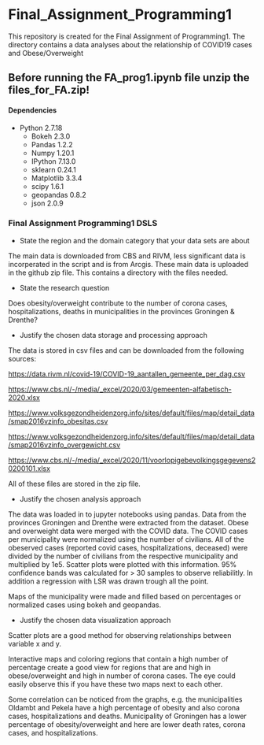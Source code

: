 # Final_Assignment_Programming1
This repository is created for the Final Assignment of Programming1. The directory contains a data analyses about the relationship of COVID19 cases and Obese/Overweight

## Before running the FA_prog1.ipynb file unzip the files_for_FA.zip!


#### Dependencies
- Python 2.7.18
    - Bokeh  2.3.0
    - Pandas 1.2.2
    - Numpy  1.20.1
    - IPython 7.13.0
    - sklearn 0.24.1
    - Matplotlib 3.3.4
    - scipy 1.6.1
    - geopandas 0.8.2
    - json 2.0.9
   
### Final Assignment Programming1 DSLS

- State the region and the domain category that your data sets are about

The main data is downloaded from CBS and RIVM, less significant data is incorperated in the script and is from Arcgis.
These main data is uploaded in the github zip file. This contains a directory with the files needed.

- State the research question

Does obesity/overweight contribute to the number of corona cases, hospitalizations, deaths in municipalities in the provinces Groningen & Drenthe?

- Justify the chosen data storage and processing approach

The data is stored in csv files and can be downloaded from the following sources:

https://data.rivm.nl/covid-19/COVID-19_aantallen_gemeente_per_dag.csv

https://www.cbs.nl/-/media/_excel/2020/03/gemeenten-alfabetisch-2020.xlsx

https://www.volksgezondheidenzorg.info/sites/default/files/map/detail_data/smap2016vzinfo_obesitas.csv

https://www.volksgezondheidenzorg.info/sites/default/files/map/detail_data/smap2016vzinfo_overgewicht.csv

https://www.cbs.nl/-/media/_excel/2020/11/voorlopigebevolkingsgegevens20200101.xlsx

All of these files are stored in the zip file.


- Justify the chosen analysis approach

The data was loaded in to jupyter notebooks using pandas. 
Data from the provinces Groningen and Drenthe were extracted from the dataset. 
Obese and overweight data were merged with the COVID data. 
The COVID cases per municipality were normalized using the number of civilians. 
All of the obeserved cases (reported covid cases, hospitalizations, deceased) 
were divided by the number of civilians from the respective municipality and multiplied by 1e5. 
Scatter plots were plotted with this information. 95% confidence bands was calculated for > 30 samples to observe reliabilitly. 
In addition a regression with LSR was drawn trough all the point.

Maps of the municipality were made and filled based on percentages or normalized cases using bokeh and geopandas.
- Justify the chosen data visualization approach

Scatter plots are a good method for observing relationships between variable x and y. 

Interactive maps and coloring regions that contain a high number of percentage create a good view for regions that are and high in obese/overweight and high in number of corona cases.
The eye could easily observe this if you have these two maps next to each other.

Some correlation can be noticed from the graphs, e.g. the municipalities Oldambt and Pekela have a high percentage of obesity and also corona cases, hospitalizations and deaths. Municipality of Groningen has a lower percentage of obesity/overweight and here are lower death rates, corona cases, and hospitalizations.


